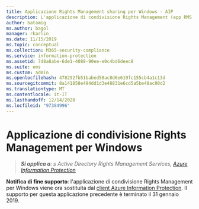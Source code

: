 ```yaml
---
title: Applicazione Rights Management sharing per Windows - AIP
description: L'applicazione di condivisione Rights Management (app RMS sharing) per Windows non è più supportata.
author: batamig
ms.author: bagol
manager: rkarlin
ms.date: 11/15/2019
ms.topic: conceptual
ms.collection: M365-security-compliance
ms.service: information-protection
ms.assetid: 7d8a8abe-6de1-4088-90ee-e0c4bd6deec8
ms.suite: ems
ms.custom: admin
ms.openlocfilehash: 478292fb51babed58ac8d6e619fc155cb4a1c13d
ms.sourcegitcommit: 8a141858e494dd1d3e48831e6cd5a5be48ac00d2
ms.translationtype: MT
ms.contentlocale: it-IT
ms.lasthandoff: 12/14/2020
ms.locfileid: "97384996"
---
```

# <a name="rights-management-sharing-application-for-windows"></a>Applicazione di condivisione Rights Management per Windows

>***Si applica a**: s Active Directory Rights Management Services, [Azure Information Protection](https://azure.microsoft.com/pricing/details/information-protection)*

**Notifica di fine supporto**: l'applicazione di condivisione Rights Management per Windows viene ora sostituita dal [client Azure Information Protection](aip-client.md). Il supporto per questa applicazione precedente è terminato il 31 gennaio 2019.
